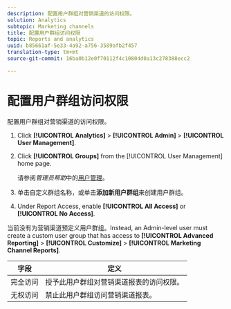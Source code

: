 ```yaml
---
description: 配置用户群组对营销渠道的访问权限。
solution: Analytics
subtopic: Marketing channels
title: 配置用户群组访问权限
topic: Reports and analytics
uuid: b85661af-5e33-4a92-a756-3589afb2f457
translation-type: tm+mt
source-git-commit: 16ba0b12e0f70112f4c10804d0a13c278388ecc2

---
```



# 配置用户群组访问权限

配置用户群组对营销渠道的访问权限。

1. Click **[!UICONTROL Analytics]** &gt; **[!UICONTROL Admin]** &gt; **[!UICONTROL User Management]**.
1. Click **[!UICONTROL Groups]** from the [!UICONTROL User Management] home page.

   请参阅&#x200B;*管理员帮助*&#x200B;中的[用户管理](https://marketing.adobe.com/resources/help/en_US/reference/user_management.html)。

1.  单击自定义群组名称，或单击&#x200B;**添加新用户群组**&#x200B;来创建用户群组。
1. Under Report Access, enable **[!UICONTROL All Access]** or **[!UICONTROL No Access]**.

当前没有为营销渠道预定义用户群组。Instead, an Admin-level user must create a custom user group that has access to **[!UICONTROL Advanced Reporting]** &gt; **[!UICONTROL Customize]** &gt; **[!UICONTROL Marketing Channel Reports]**.

| 字段 | 定义 |
|--- |--- |
| 完全访问 | 授予此用户群组对营销渠道报表的访问权限。 |
| 无权访问 | 禁止此用户群组访问营销渠道报表。 |

